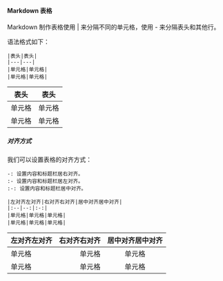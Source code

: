 #### Markdown 表格

Markdown 制作表格使用 | 来分隔不同的单元格，使用 - 来分隔表头和其他行。

语法格式如下：
```
|表头|表头|
|---|---|
|单元格|单元格|
|单元格|单元格|
```
|表头|表头|
|---|---|
|单元格|单元格|
|单元格|单元格|

##### 对齐方式

我们可以设置表格的对齐方式：
```
-: 设置内容和标题栏居右对齐。
:- 设置内容和标题栏居左对齐。
:-: 设置内容和标题栏居中对齐。
```
```
|左对齐左对齐|右对齐右对齐|居中对齐居中对齐|
|:--|--:|:-:|
|单元格|单元格|单元格|
|单元格|单元格|单元格|
```
|左对齐左对齐|右对齐右对齐|居中对齐居中对齐|
|:--|--:|:-:|
|单元格|单元格|单元格|
|单元格|单元格|单元格|
